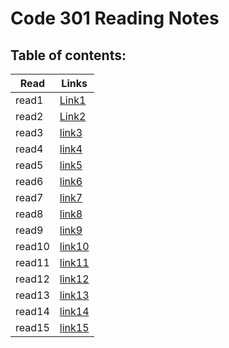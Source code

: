 # Code 301 Reading Notes
## Table of contents:
| Read | Links |
|-------|-------|
|read1  |[Link1](https://saleem-ux.github.io/reading-note/read01)|
|read2  |[Link2](https://saleem-ux.github.io/reading-note/read02)|
|read3  |[link3](https://saleem-ux.github.io/reading-note/read03)|
|read4  |[link4](https://saleem-ux.github.io/reading-note/read04)|
|read5  |[link5](https://saleem-ux.github.io/reading-note/read05)|
|read6  |[link6](https://saleem-ux.github.io/reading-note/read06)|
|read7  |[link7](https://saleem-ux.github.io/reading-note/read07)|
|read8  |[link8]()|
|read9  |[link9]()|
|read10 |[link10]()|
|read11 |[link11]()|
|read12 |[link12]()|
|read13 |[link13]()|
|read14 |[link14]()|
|read15 |[link15]()|
